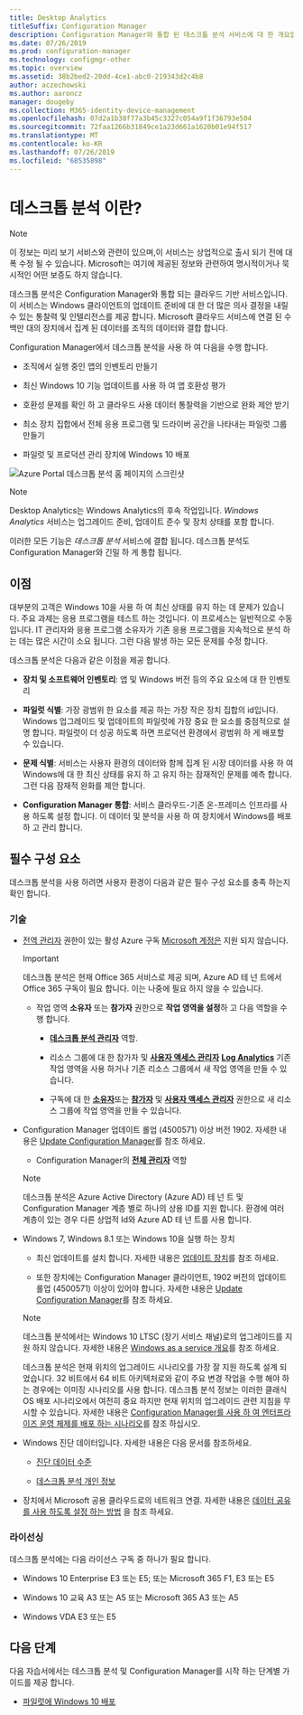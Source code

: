 ```yaml
---
title: Desktop Analytics
titleSuffix: Configuration Manager
description: Configuration Manager와 통합 된 데스크톱 분석 서비스에 대 한 개요입니다.
ms.date: 07/26/2019
ms.prod: configuration-manager
ms.technology: configmgr-other
ms.topic: overview
ms.assetid: 38b2bed2-20dd-4ce1-abc0-219343d2c4b8
author: aczechowski
ms.author: aaroncz
manager: dougeby
ms.collection: M365-identity-device-management
ms.openlocfilehash: 07d2a1b38f77a3b45c3327c054a9f1f36793e504
ms.sourcegitcommit: 72faa1266b31849ce1a23d661a1620b01e94f517
ms.translationtype: MT
ms.contentlocale: ko-KR
ms.lasthandoff: 07/26/2019
ms.locfileid: "68535898"
---
```

# <a name="what-is-desktop-analytics"></a>데스크톱 분석 이란?

> [!Note]  
> 이 정보는 미리 보기 서비스와 관련이 있으며,이 서비스는 상업적으로 출시 되기 전에 대폭 수정 될 수 있습니다. Microsoft는 여기에 제공된 정보와 관련하여 명시적이거나 묵시적인 어떤 보증도 하지 않습니다.  

데스크톱 분석은 Configuration Manager와 통합 되는 클라우드 기반 서비스입니다. 이 서비스는 Windows 클라이언트의 업데이트 준비에 대 한 더 많은 의사 결정을 내릴 수 있는 통찰력 및 인텔리전스를 제공 합니다. Microsoft 클라우드 서비스에 연결 된 수백만 대의 장치에서 집계 된 데이터를 조직의 데이터와 결합 합니다.

Configuration Manager에서 데스크톱 분석을 사용 하 여 다음을 수행 합니다.  

- 조직에서 실행 중인 앱의 인벤토리 만들기  

- 최신 Windows 10 기능 업데이트를 사용 하 여 앱 호환성 평가  

- 호환성 문제를 확인 하 고 클라우드 사용 데이터 통찰력을 기반으로 완화 제안 받기  

- 최소 장치 집합에서 전체 응용 프로그램 및 드라이버 공간을 나타내는 파일럿 그룹 만들기  

- 파일럿 및 프로덕션 관리 장치에 Windows 10 배포  

![Azure Portal 데스크톱 분석 홈 페이지의 스크린샷](media/portal-home.png)

> [!Note]  
> Desktop Analytics는 Windows Analytics의 후속 작업입니다. *Windows Analytics* 서비스는 업그레이드 준비, 업데이트 준수 및 장치 상태를 포함 합니다.
>
> 이러한 모든 기능은 *데스크톱 분석* 서비스에 결합 됩니다. 데스크톱 분석도 Configuration Manager와 긴밀 하 게 통합 됩니다.



## <a name="benefits"></a>이점

대부분의 고객은 Windows 10을 사용 하 여 최신 상태를 유지 하는 데 문제가 있습니다. 주요 과제는 응용 프로그램을 테스트 하는 것입니다. 이 프로세스는 일반적으로 수동입니다. IT 관리자와 응용 프로그램 소유자가 기존 응용 프로그램을 지속적으로 분석 하는 데는 많은 시간이 소요 됩니다. 그런 다음 발생 하는 모든 문제를 수정 합니다.

데스크톱 분석은 다음과 같은 이점을 제공 합니다.

- **장치 및 소프트웨어 인벤토리**: 앱 및 Windows 버전 등의 주요 요소에 대 한 인벤토리  

- **파일럿 식별**: 가장 광범위 한 요소를 제공 하는 가장 작은 장치 집합의 id입니다. Windows 업그레이드 및 업데이트의 파일럿에 가장 중요 한 요소를 중점적으로 설명 합니다. 파일럿이 더 성공 하도록 하면 프로덕션 환경에서 광범위 하 게 배포할 수 있습니다.  

- **문제 식별**: 서비스는 사용자 환경의 데이터와 함께 집계 된 시장 데이터를 사용 하 여 Windows에 대 한 최신 상태를 유지 하 고 유지 하는 잠재적인 문제를 예측 합니다. 그런 다음 잠재적 완화를 제안 합니다.  

- **Configuration Manager 통합**: 서비스 클라우드-기존 온-프레미스 인프라를 사용 하도록 설정 합니다. 이 데이터 및 분석을 사용 하 여 장치에서 Windows를 배포 하 고 관리 합니다.  



## <a name="prerequisites"></a>필수 구성 요소

데스크톱 분석을 사용 하려면 사용자 환경이 다음과 같은 필수 구성 요소를 충족 하는지 확인 합니다.


### <a name="technical"></a>기술

- [전역 관리자](https://docs.microsoft.com/azure/active-directory/users-groups-roles/directory-assign-admin-roles#company-administrator) 권한이 있는 활성 Azure 구독 [Microsoft 계정은](https://docs.microsoft.com/windows/security/identity-protection/access-control/microsoft-accounts) 지원 되지 않습니다.  

    > [!Important]  
    > 데스크톱 분석은 현재 Office 365 서비스로 제공 되며, Azure AD 테 넌 트에서 Office 365 구독이 필요 합니다. 이는 나중에 필요 하지 않을 수 있습니다.

    - 작업 영역 **소유자** 또는 **참가자** 권한으로 **작업 영역을 설정**하 고 다음 역할을 수행 합니다.  

      - [**데스크톱 분석 관리자**](https://docs.microsoft.com/azure/active-directory/users-groups-roles/directory-assign-admin-roles) 역할.

      - 리소스 그룹에 대 한 참가자 및 [**사용자 액세스 관리자**](https://docs.microsoft.com/azure/role-based-access-control/built-in-roles#user-access-administrator) [**Log Analytics**](https://docs.microsoft.com/azure/role-based-access-control/built-in-roles#log-analytics-contributor) 기존 작업 영역을 사용 하거나 기존 리소스 그룹에서 새 작업 영역을 만들 수 있습니다.

      - 구독에 대 한 [**소유자**](https://docs.microsoft.com/azure/role-based-access-control/built-in-roles#owner)또는 [**참가자**](https://docs.microsoft.com/azure/role-based-access-control/built-in-roles#contributor) 및 [**사용자 액세스 관리자**](https://docs.microsoft.com/azure/role-based-access-control/built-in-roles#user-access-administrator) 권한으로 새 리소스 그룹에 작업 영역을 만들 수 있습니다.  

- Configuration Manager 업데이트 롤업 (4500571) 이상 버전 1902. 자세한 내용은 [Update Configuration Manager](/sccm/desktop-analytics/connect-configmgr#bkmk_hotfix)를 참조 하세요.  

    - Configuration Manager의 [**전체 관리자**](/sccm/core/understand/fundamentals-of-role-based-administration#bkmk_Planroles) 역할  

    > [!Note]  
    > 데스크톱 분석은 Azure Active Directory (Azure AD) 테 넌 트 및 Configuration Manager 계층 별로 하나의 상용 ID를 지원 합니다. 환경에 여러 계층이 있는 경우 다른 상업적 Id와 Azure AD 테 넌 트를 사용 합니다.<!-- 4958160 -->

- Windows 7, Windows 8.1 또는 Windows 10을 실행 하는 장치  

    - 최신 업데이트를 설치 합니다. 자세한 내용은 [업데이트 장치](/sccm/desktop-analytics/enroll-devices#update-devices)를 참조 하세요.  

    - 또한 장치에는 Configuration Manager 클라이언트, 1902 버전의 업데이트 롤업 (4500571) 이상이 있어야 합니다. 자세한 내용은 [Update Configuration Manager](/sccm/desktop-analytics/connect-configmgr#bkmk_hotfix)를 참조 하세요.  

    > [!Note]  
    > 데스크톱 분석에서는 Windows 10 LTSC (장기 서비스 채널)로의 업그레이드를 지원 하지 않습니다. 자세한 내용은 [Windows as a service 개요](https://docs.microsoft.com/windows/deployment/update/waas-overview#long-term-servicing-channel)를 참조 하세요.
    >
    > 데스크톱 분석은 현재 위치의 업그레이드 시나리오를 가장 잘 지원 하도록 설계 되었습니다. 32 비트에서 64 비트 아키텍처로와 같이 주요 변경 작업을 수행 해야 하는 경우에는 이미징 시나리오를 사용 합니다. 데스크톱 분석 정보는 이러한 클래식 OS 배포 시나리오에서 여전히 중요 하지만 현재 위치의 업그레이드 관련 지침을 무시할 수 있습니다. 자세한 내용은 [Configuration Manager를 사용 하 여 엔터프라이즈 운영 체제를 배포 하는 시나리오](/sccm/osd/deploy-use/scenarios-to-deploy-enterprise-operating-systems)를 참조 하십시오.

- Windows 진단 데이터입니다. 자세한 내용은 다음 문서를 참조하세요.  

    - [진단 데이터 수준](/sccm/desktop-analytics/enable-data-sharing#diagnostic-data-levels)  

    - [데스크톱 분석 개인 정보](/sccm/desktop-analytics/privacy)  

- 장치에서 Microsoft 공용 클라우드로의 네트워크 연결. 자세한 내용은 [데이터 공유를 사용 하도록 설정 하는 방법](/sccm/desktop-analytics/enable-data-sharing) 을 참조 하세요.  


### <a name="licensing"></a>라이선싱

데스크톱 분석에는 다음 라이선스 구독 중 하나가 필요 합니다.

- Windows 10 Enterprise E3 또는 E5; 또는 Microsoft 365 F1, E3 또는 E5  

- Windows 10 교육 A3 또는 A5 또는 Microsoft 365 A3 또는 A5  

- Windows VDA E3 또는 E5  




## <a name="next-steps"></a>다음 단계

다음 자습서에서는 데스크톱 분석 및 Configuration Manager를 시작 하는 단계별 가이드를 제공 합니다.  

- [파일럿에 Windows 10 배포](/sccm/desktop-analytics/tutorial-windows10)  
